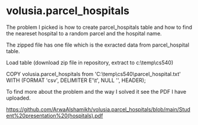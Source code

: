 # volusia.parcel_hospitals
The problem I picked is how to create parcel_hospitals table and how to find the neareset hospital to a random parcel and the hospital name. 

The zipped file has one file which is the exracted data from parcel_hospital table.

Load table (download zip file in repository, extract to c:\temp\cs540)

COPY volusia.parcel_hospitals from 'C:\temp\cs540\parcel_hospital.txt' WITH (FORMAT 'csv', DELIMITER E'\t', NULL '', HEADER);

To find more about the problem and the way I solved it see the PDF I have uploaded. 

https://github.com/ArwaAlshamikh/volusia.parcel_hospitals/blob/main/Student%20presentation%20(hospitals).pdf
